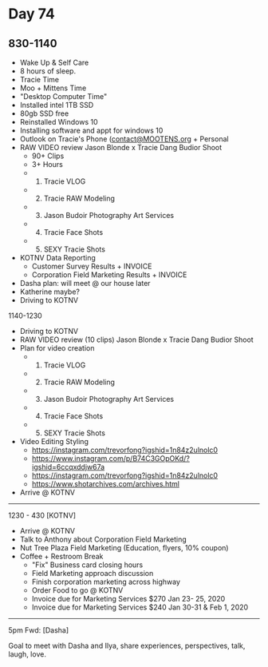 # Day 74

## 830-1140


- Wake Up & Self Care
- 8 hours of sleep.
- Tracie Time
- Moo + Mittens Time
- "Desktop Computer Time"
- Installed intel 1TB SSD
- 80gb SSD free
- Reinstalled Windows 10
- Installing software and appt for windows 10
- Outlook on Tracie's Phone (contact@MOOTENS.org + Personal
- RAW VIDEO review Jason Blonde x Tracie Dang Budior Shoot
  - 90+ Clips
  - 3+ Hours
  - 1. Tracie VLOG
  - 2. Tracie RAW Modeling
  - 3. Jason Budoir Photography Art Services
  - 4. Tracie Face Shots
  - 5. SEXY Tracie Shots
- KOTNV Data Reporting
  - Customer Survey Results + INVOICE
  - Corporation Field Marketing Results + INVOICE
- Dasha plan: will meet @ our house later
- Katherine maybe?
- Driving to KOTNV


1140-1230


- Driving to KOTNV
- RAW VIDEO review (10 clips) Jason Blonde x Tracie Dang Budior Shoot
- Plan for video creation
  - 1. Tracie VLOG
  - 2. Tracie RAW Modeling
  - 3. Jason Budoir Photography Art Services
  - 4. Tracie Face Shots
  - 5. SEXY Tracie Shots
- Video Editing Styling
  - https://instagram.com/trevorfong?igshid=1n84z2ulnolc0
  - https://www.instagram.com/p/B74C3GOpOKd/?igshid=6ccqxddjw67a
  - https://instagram.com/trevorfong?igshid=1n84z2ulnolc0
  - https://www.shotarchives.com/archives.html
- Arrive @ KOTNV

---

1230 - 430 [KOTNV]

- Arrive @ KOTNV
- Talk to Anthony about Corporation Field Marketing
- Nut Tree Plaza Field Marketing (Education, flyers, 10% coupon)
- Coffee + Restroom Break
  - "Fix" Business card closing hours
  - Field Marketing approach discussion
  - Finish corporation marketing across highway
  - Order Food to go @ KOTNV
  - Invoice due for Marketing Services $270 Jan 23- 25, 2020
  - Invoice due for Marketing Services $240 Jan 30-31 & Feb 1, 2020
  
---

5pm Fwd: [Dasha]

Goal to meet with Dasha and Ilya, share experiences, perspectives, talk, laugh, love.




  
  



